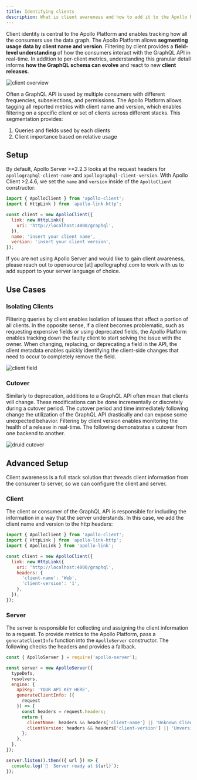 ```yaml
---
title: Identifying clients
description: What is client awareness and how to add it to the Apollo Platform
---
```


Client identity is central to the Apollo Platform and enables tracking how all
the consumers use the data graph. The Apollo Platform allows **segmenting usage
data by client name and version**. Filtering by client provides a
**field-level understanding** of how the consumers interact with the GraphQL API in
real-time. In addition to per-client metrics, understanding this granular
detail informs **how the GraphQL schema can evolve** and react to new **client
releases**.

![client overview](../img/client-awareness/overview.png)

Often a GraphQL API is used by multiple consumers with different frequencies,
subselections, and permissions. The Apollo Platform allows tagging all reported
metrics with client name and version, which enables filtering on a specific
client or set of clients across different stacks. This segmentation provides:

1. Queries and fields used by each clients
2. Client importance based on relative usage

## Setup

By default, Apollo Server >=2.2.3 looks at the request headers for `apollographql-client-name` and `apollographql-client-version`.
With Apollo Client >2.4.6, we set the `name` and `version` inside of the `ApolloClient` constructor:

```js line=8-9
import { ApolloClient } from 'apollo-client';
import { HttpLink } from 'apollo-link-http';

const client = new ApolloClient({
  link: new HttpLink({
    uri: 'http://localhost:4000/graphql',
  }),
  name: 'insert your client name',
  version: 'insert your client version',
});
```

If you are not using Apollo Server and would like to gain client awareness,
please reach out to opensource [at] apollographql.com to work with us to add
support to your server language of choice.

## Use Cases

### Isolating Clients

Filtering queries by client enables isolation of issues that affect a portion
of all clients. In the opposite sense, if a client becomes problematic, such as
requesting expensive fields or using deprecated fields, the Apollo Platform
enables tracking down the faulty client to start solving the issue with the
owner. When changing, replacing, or deprecating a field in the API, the client
metadata enables quickly identifying the client-side changes that need to
occur to completely remove the field.

![client field](../img/client-awareness/field-usage.png)

### Cutover

Similarly to deprecation, additions to a GraphQL API often mean that clients will change. These modifications can be done incrementally or discretely during a cutover period. The cutover period and time immediately following change the utilization of the GraphQL API drastically and can expose some unexpected behavior. Filtering by client version enables monitoring the health of a release in real-time. The following demonstrates a cutover from one backend to another.

![druid cutover](../img/client-awareness/cutover.png)


## Advanced Setup

Client awareness is a full stack solution that threads client information from
the consumer to server, so we can configure the client and server.

### Client

The client or consumer of the GraphQL API is responsible for including the
information in a way that the server understands. In this case, we add the
client name and version to the http headers:

```js line=8-11
import { ApolloClient } from 'apollo-client';
import { HttpLink } from 'apollo-link-http';
import { ApolloLink } from 'apollo-link';

const client = new ApolloClient({
  link: new HttpLink({
    uri: 'http://localhost:4000/graphql',
    headers: {
      'client-name': 'Web',
      'client-version': '1',
    },
  }),
});
```

### Server

The server is responsible for collecting and assigning the client information
to a request. To provide metrics to the Apollo Platform, pass a
`generateClientInfo` function into the `ApolloServer` constructor. The
following checks the headers and provides a fallback.

```js line=8-16
const { ApolloServer } = require('apollo-server');

const server = new ApolloServer({
  typeDefs,
  resolvers,
  engine: {
    apiKey: 'YOUR API KEY HERE',
    generateClientInfo: ({
      request
    }) => {
      const headers = request.headers;
      return {
        clientName: headers && headers['client-name'] || 'Unknown Client',
        clientVersion: headers && headers['client-version'] || 'Unversioned',
      };
    },
  },
});

server.listen().then(({ url }) => {
  console.log(`🚀  Server ready at ${url}`);
});
```

